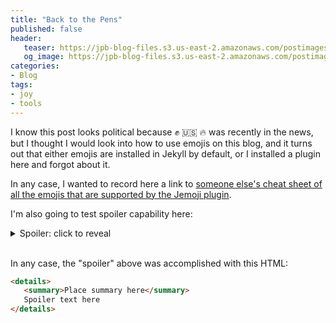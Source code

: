 ```yaml
---
title: "Back to the Pens"
published: false
header:
   teaser: https://jpb-blog-files.s3.us-east-2.amazonaws.com/postimages/2025-april-pens.jpg
   og_image: https://jpb-blog-files.s3.us-east-2.amazonaws.com/postimages/2025-april-pens.jpg
categories:
- Blog
tags:
- joy
- tools
---
```


I know this post looks political because :fist: :us: :fire: was recently in the news,
but I thought I would look into how to use emojis on this blog, and it turns out that either emojis are
installed in Jekyll by default, or I installed a plugin here and forgot about it.

In any case, I wanted to record here a link to [someone else's cheat sheet of all the emojis that are supported by the Jemoji plugin](https://www.fabriziomusacchio.com/blog/2021-08-16-emojis_for_Jekyll/).

I'm also going to test spoiler capability here:

<details><summary>Spoiler: click to reveal</summary>...to see if it does a decent job of hiding spoiler text. One thing I kind of want to post about
sometime in the near future is about how I feel about the TV and movie media I'm watching. I don't really do reviews... I'm not a practiced
film or TV critic. But I want to get better at thinking about the things I watch, and writing about them is a good way to get
better about thinking.</details><br>


In any case, the "spoiler" above was accomplished with this HTML:
```html
<details>
   <summary>Place summary here</summary>
   Spoiler text here
</details>
```

